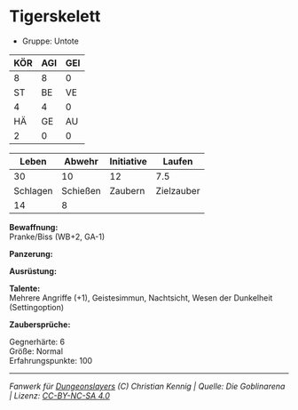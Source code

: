 # Tigerskelett  
- Gruppe: Untote  

| KÖR | AGI | GEI |  
| --- | --- | --- |  
| 8   | 8   | 0   |
| ST  | BE  | VE  |  
| 4   | 4   | 0   |
| HÄ  | GE  | AU  |  
| 2   | 0   | 0   |


| Leben    | Abwehr   | Initiative | Laufen     |
| -------- | -------- | ---------- | ---------- |
| 30       | 10       | 12         | 7.5        |
| Schlagen | Schießen | Zaubern    | Zielzauber |
| 14       | 8        |            |            |

**Bewaffnung:**  
Pranke/Biss (WB+2, GA-1)

**Panzerung:**  


**Ausrüstung:**  


**Talente:**  
Mehrere Angriffe (+1), Geistesimmun, Nachtsicht, Wesen der Dunkelheit (Settingoption)

**Zaubersprüche:**  


Gegnerhärte: 6  
Größe: Normal  
Erfahrungspunkte: 100  



___
*Fanwerk für [Dungeonslayers](https://www.dungeonslayers.net/) (C) Christian Kennig | Quelle: Die Goblinarena | Lizenz: [CC-BY-NC-SA 4.0](https://creativecommons.org/licenses/by-nc-sa/4.0/deed.de)*
